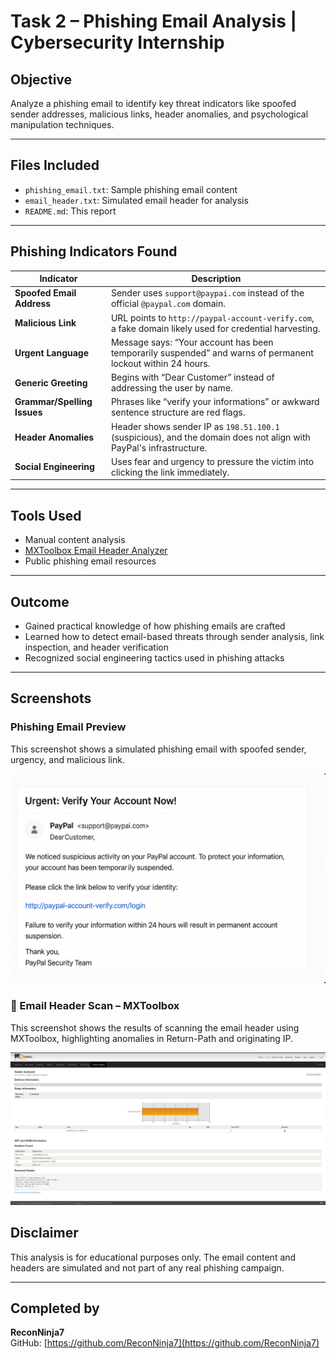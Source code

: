 # Task 2 – Phishing Email Analysis | Cybersecurity Internship

##  Objective
Analyze a phishing email to identify key threat indicators like spoofed sender addresses, malicious links, header anomalies, and psychological manipulation techniques.

---

##  Files Included
- `phishing_email.txt`: Sample phishing email content
- `email_header.txt`: Simulated email header for analysis
- `README.md`: This report

---

##  Phishing Indicators Found

| Indicator | Description |
|----------|-------------|
|  **Spoofed Email Address** | Sender uses `support@paypai.com` instead of the official `@paypal.com` domain. |
|  **Malicious Link** | URL points to `http://paypal-account-verify.com`, a fake domain likely used for credential harvesting. |
|  **Urgent Language** | Message says: “Your account has been temporarily suspended” and warns of permanent lockout within 24 hours. |
|  **Generic Greeting** | Begins with “Dear Customer” instead of addressing the user by name. |
|  **Grammar/Spelling Issues** | Phrases like “verify your informations” or awkward sentence structure are red flags. |
|  **Header Anomalies** | Header shows sender IP as `198.51.100.1` (suspicious), and the domain does not align with PayPal's infrastructure. |
|  **Social Engineering** | Uses fear and urgency to pressure the victim into clicking the link immediately. |

---

##  Tools Used
- Manual content analysis
- [MXToolbox Email Header Analyzer](https://mxtoolbox.com/EmailHeaders.aspx)
- Public phishing email resources

---

##  Outcome
- Gained practical knowledge of how phishing emails are crafted
- Learned how to detect email-based threats through sender analysis, link inspection, and header verification
- Recognized social engineering tactics used in phishing attacks

---

## Screenshots

###  Phishing Email Preview
This screenshot shows a simulated phishing email with spoofed sender, urgency, and malicious link.

![Phishing Email Preview](phishing_email_preview.png)

### 🧾 Email Header Scan – MXToolbox
This screenshot shows the results of scanning the email header using MXToolbox, highlighting anomalies in Return-Path and originating IP.

![MXToolbox Header Scan](mxtoolbox_analysis.png)


##  Disclaimer
This analysis is for educational purposes only. The email content and headers are simulated and not part of any real phishing campaign.

---

##  Completed by
**ReconNinja7**  
GitHub: [https://github.com/ReconNinja7](https://github.com/ReconNinja7)
